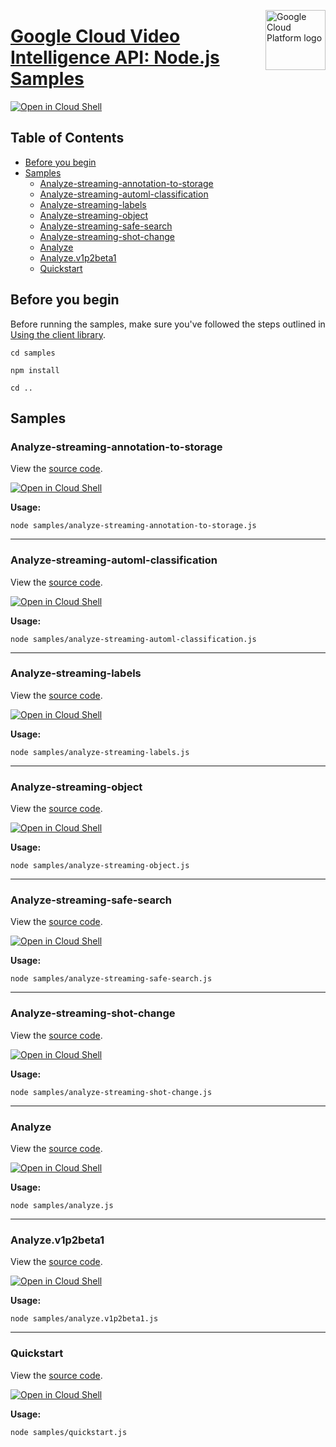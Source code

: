 [//]: # "This README.md file is auto-generated, all changes to this file will be lost."
[//]: # "To regenerate it, use `python -m synthtool`."
<img src="https://avatars2.githubusercontent.com/u/2810941?v=3&s=96" alt="Google Cloud Platform logo" title="Google Cloud Platform" align="right" height="96" width="96"/>

# [Google Cloud Video Intelligence API: Node.js Samples](https://github.com/googleapis/nodejs-video-intelligence)

[![Open in Cloud Shell][shell_img]][shell_link]



## Table of Contents

* [Before you begin](#before-you-begin)
* [Samples](#samples)
  * [Analyze-streaming-annotation-to-storage](#analyze-streaming-annotation-to-storage)
  * [Analyze-streaming-automl-classification](#analyze-streaming-automl-classification)
  * [Analyze-streaming-labels](#analyze-streaming-labels)
  * [Analyze-streaming-object](#analyze-streaming-object)
  * [Analyze-streaming-safe-search](#analyze-streaming-safe-search)
  * [Analyze-streaming-shot-change](#analyze-streaming-shot-change)
  * [Analyze](#analyze)
  * [Analyze.v1p2beta1](#analyze.v1p2beta1)
  * [Quickstart](#quickstart)

## Before you begin

Before running the samples, make sure you've followed the steps outlined in
[Using the client library](https://github.com/googleapis/nodejs-video-intelligence#using-the-client-library).

`cd samples`

`npm install`

`cd ..`

## Samples



### Analyze-streaming-annotation-to-storage

View the [source code](https://github.com/googleapis/nodejs-video-intelligence/blob/master/samples/analyze-streaming-annotation-to-storage.js).

[![Open in Cloud Shell][shell_img]](https://console.cloud.google.com/cloudshell/open?git_repo=https://github.com/googleapis/nodejs-video-intelligence&page=editor&open_in_editor=samples/analyze-streaming-annotation-to-storage.js,samples/README.md)

__Usage:__


`node samples/analyze-streaming-annotation-to-storage.js`


-----




### Analyze-streaming-automl-classification

View the [source code](https://github.com/googleapis/nodejs-video-intelligence/blob/master/samples/analyze-streaming-automl-classification.js).

[![Open in Cloud Shell][shell_img]](https://console.cloud.google.com/cloudshell/open?git_repo=https://github.com/googleapis/nodejs-video-intelligence&page=editor&open_in_editor=samples/analyze-streaming-automl-classification.js,samples/README.md)

__Usage:__


`node samples/analyze-streaming-automl-classification.js`


-----




### Analyze-streaming-labels

View the [source code](https://github.com/googleapis/nodejs-video-intelligence/blob/master/samples/analyze-streaming-labels.js).

[![Open in Cloud Shell][shell_img]](https://console.cloud.google.com/cloudshell/open?git_repo=https://github.com/googleapis/nodejs-video-intelligence&page=editor&open_in_editor=samples/analyze-streaming-labels.js,samples/README.md)

__Usage:__


`node samples/analyze-streaming-labels.js`


-----




### Analyze-streaming-object

View the [source code](https://github.com/googleapis/nodejs-video-intelligence/blob/master/samples/analyze-streaming-object.js).

[![Open in Cloud Shell][shell_img]](https://console.cloud.google.com/cloudshell/open?git_repo=https://github.com/googleapis/nodejs-video-intelligence&page=editor&open_in_editor=samples/analyze-streaming-object.js,samples/README.md)

__Usage:__


`node samples/analyze-streaming-object.js`


-----




### Analyze-streaming-safe-search

View the [source code](https://github.com/googleapis/nodejs-video-intelligence/blob/master/samples/analyze-streaming-safe-search.js).

[![Open in Cloud Shell][shell_img]](https://console.cloud.google.com/cloudshell/open?git_repo=https://github.com/googleapis/nodejs-video-intelligence&page=editor&open_in_editor=samples/analyze-streaming-safe-search.js,samples/README.md)

__Usage:__


`node samples/analyze-streaming-safe-search.js`


-----




### Analyze-streaming-shot-change

View the [source code](https://github.com/googleapis/nodejs-video-intelligence/blob/master/samples/analyze-streaming-shot-change.js).

[![Open in Cloud Shell][shell_img]](https://console.cloud.google.com/cloudshell/open?git_repo=https://github.com/googleapis/nodejs-video-intelligence&page=editor&open_in_editor=samples/analyze-streaming-shot-change.js,samples/README.md)

__Usage:__


`node samples/analyze-streaming-shot-change.js`


-----




### Analyze

View the [source code](https://github.com/googleapis/nodejs-video-intelligence/blob/master/samples/analyze.js).

[![Open in Cloud Shell][shell_img]](https://console.cloud.google.com/cloudshell/open?git_repo=https://github.com/googleapis/nodejs-video-intelligence&page=editor&open_in_editor=samples/analyze.js,samples/README.md)

__Usage:__


`node samples/analyze.js`


-----




### Analyze.v1p2beta1

View the [source code](https://github.com/googleapis/nodejs-video-intelligence/blob/master/samples/analyze.v1p2beta1.js).

[![Open in Cloud Shell][shell_img]](https://console.cloud.google.com/cloudshell/open?git_repo=https://github.com/googleapis/nodejs-video-intelligence&page=editor&open_in_editor=samples/analyze.v1p2beta1.js,samples/README.md)

__Usage:__


`node samples/analyze.v1p2beta1.js`


-----




### Quickstart

View the [source code](https://github.com/googleapis/nodejs-video-intelligence/blob/master/samples/quickstart.js).

[![Open in Cloud Shell][shell_img]](https://console.cloud.google.com/cloudshell/open?git_repo=https://github.com/googleapis/nodejs-video-intelligence&page=editor&open_in_editor=samples/quickstart.js,samples/README.md)

__Usage:__


`node samples/quickstart.js`






[shell_img]: https://gstatic.com/cloudssh/images/open-btn.png
[shell_link]: https://console.cloud.google.com/cloudshell/open?git_repo=https://github.com/googleapis/nodejs-video-intelligence&page=editor&open_in_editor=samples/README.md
[product-docs]: https://cloud.google.com/video-intelligence
